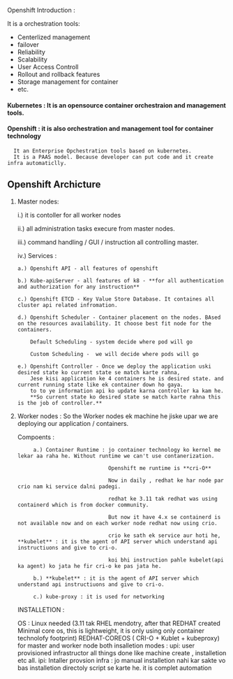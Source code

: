 Openshift Introduction :

It is a orchestration tools:

 - Centerlized management
 - failover
 - Reliability
 - Scalability
 - User Access Controll
 - Rollout and rollback features
 - Storage management for container
 - etc.

 #### Kubernetes : It is an opensource container orchestraion and management tools.
 
 #### Openshift : it is also orchestration and management tool for container technology
      It an Enterprise Opchestration tools based on kubernetes.
      It is a PAAS model. Because developer can put code and it create infra automaticlly.

## Openshift Archicture

1. Master nodes:
   
   i.) it is contoller for all worker nodes

   ii.) all administration tasks execure from master nodes.

   iii.) command handling / GUI / instruction all controlling master.

   iv.) Services : 

       a.) Openshift API - all features of openshift

       b.) Kube-apiServer - all features of k8 - **for all authentication and authorization for any instruction**

       c.) Openshift ETCD - Key Value Store Database. It containes all cluster api related infromation.

       d.) Openshift Scheduler - Container placement on the nodes. BAsed on the resources availability. It choose best fit node for the containers.

           Default Scheduling - system decide where pod will go

           Custom Scheduling -  we will decide where pods will go

       e.) Openshift Controller - Once we deploy the application uski desired state ko current state se match karte rahna,
           Jese kisi application ke 4 containers he is desired state. and current running state like ek container down ho gaya.
           to to ye information api ko update karna controller ka kam he.
           **So current state ko desired state se match karte rahna this is the job of controller.**
   
3. Worker nodes : So the Worker nodes ek machine he jiske upar we are deploying our application / containers.

   Compoents :

            a.) Container Runtime : jo container technology ko kernel me lekar aa raha he. Without runtime we can't use contanerization.

                                    Openshift me runtime is **cri-O**

                                    Now in daily , redhat ke har node par crio nam ki service dalni padegi.

                                    redhat ke 3.11 tak redhat was using containerd which is from docker community.

                                    But now it have 4.x se containerd is not available now and on each worker node redhat now using crio.

                                    crio ke sath ek service aur hoti he, **kubelet** : it is the agent of API server which understand api instructiuons and give to cri-o.

                                    koi bhi instruction pahle kubelet(api ka agent) ko jata he fir cri-o ke pas jata he.

            b.) **kubelet** : it is the agent of API server which understand api instructiuons and give to cri-o.

            c.) kube-proxy : it is used for networking

   INSTALLETION :

   OS : Linux needed (3.11 tak RHEL mendotry, after that REDHAT created Minimal core os, this is lightweight, it is only using only container technolofy footprint)
       REDHAT-COREOS ( CRI-O + Kublet + kubeproxy) for master and worker node both
   insalletion modes :
    upi: user provisioned infrastructor
         all things done like machine create , installetion etc all.
    ipi: Intaller provsion infra : jo manual installetion nahi kar sakte vo bas installetion directoly script se karte he. it is complet automation
